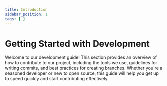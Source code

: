```yaml
---
title: Introduction
sidebar_position: 1
tags: [ ]
---
```


# Getting Started with Development

Welcome to our development guide! This section provides an overview of how to contribute to our project, including the
tools we use, guidelines for writing commits, and best practices for creating branches. Whether you're a seasoned
developer or new to open source, this guide will help you get up to speed quickly and start contributing effectively.
